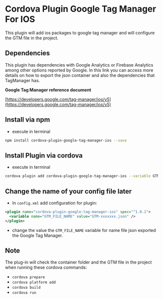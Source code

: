 # Cordova Plugin Google Tag Manager For IOS

This plugin will add ios packages to google tag manager and will configure the GTM file in the project.

## Dependencies
This plugin has dependencies with Google Analytics or Firebase Analytics among other options reported by Google.
In this link you can access more details on how to export the json container and also the dependencies that TagManager has.

**Google Tag Manager reference document**

[https://developers.google.com/tag-manager/ios/v5](https://developers.google.com/tag-manager/ios/v5)

## Install via npm
- execute in terminal 
```sh
npm install cordova-plugin-google-tag-manager-ios --save
```

## Install Plugin via cordova

- execute in terminal 
```sh
cordova plugin add cordova-plugin-google-tag-manager-ios --variable GTM_FILE_NAME="GTM-xxxxxxx.json" --save
```

## Change the name of your config file later

- In `config.xml` add configuration for plugin:

```xml
<plugin name="cordova-plugin-google-tag-manager-ios" spec="^1.0.1">
  <variable name="GTM_FILE_NAME" value="GTM-xxxxxxx.json" />
</plugin>
```

- change the value the `GTM_FILE_NAME` variable for name file json exported the Google Tag Manager.

## Note

The plug-in will check the container folder and the GTM file in the project when running these cordova commands:

- `cordova prepare`
- `cordova platform add`
- `cordova build`
- `cordova run`
